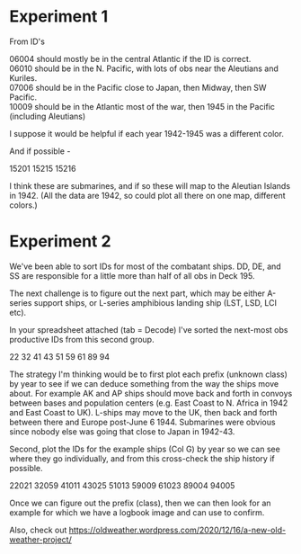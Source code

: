 # Experiment 1

From ID's

06004 should mostly be in the central Atlantic if the ID is correct.    
06010 should be in the N. Pacific, with lots of obs near the Aleutians and Kuriles.   
07006 should be in the Pacific close to Japan, then Midway, then SW Pacific.   
10009 should be in the Atlantic most of the war, then 1945 in the Pacific (including Aleutians)    
   
I suppose it would be helpful if each year 1942-1945 was a different color.    

And if possible - 

15201
15215
15216

I think these are submarines, and if so these will map to the Aleutian Islands in 1942. (All the data are 1942, so could plot all there on one map, different colors.) 

# Experiment 2

We've been able to sort IDs for most of the combatant ships. DD, DE, and SS are responsible for a little more than half of all obs in Deck 195. 

The next challenge is to figure out the next part, which may be either A-series support ships, or L-series amphibious landing ship (LST, LSD, LCI etc). 

In your spreadsheet attached (tab = Decode) I've sorted the next-most obs productive IDs from this second group. 

22
32
41
43
51
59
61
89
94

The strategy I'm thinking would be to first plot each prefix (unknown class) by year to see if we can deduce something from the way the ships move about. For example AK and AP ships should move back and forth in convoys between bases and population centers (e.g. East Coast to N. Africa in 1942 and East Coast to UK). L-ships may move to the UK, then back and forth between there and Europe post-June 6 1944. Submarines were obvious since nobody else was going that close to Japan in 1942-43. 

Second, plot the IDs for the example ships (Col G) by year so we can see where they go individually, and from this cross-check the ship history if possible. 

22021
32059
41011
43025
51013
59009
61023
89004
94005

Once we can figure out the prefix (class), then we can then look for an example for which we have a logbook image and can use to confirm. 

Also, check out https://oldweather.wordpress.com/2020/12/16/a-new-old-weather-project/
